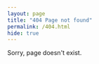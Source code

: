 ```yaml
---
layout: page
title: "404 Page not found"
permalink: /404.html
hide: true
---
```


Sorry, page doesn't exist.
